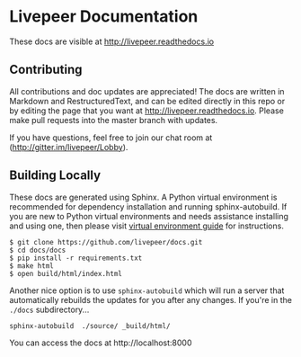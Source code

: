 # Livepeer Documentation

These docs are visible at http://livepeer.readthedocs.io

## Contributing

All contributions and doc updates are appreciated! The docs are written in Markdown and RestructuredText, and can be edited directly in this repo or by editing the page that you want at http://livepeer.readthedocs.io. Please make pull requests into the master branch with updates.

If you have questions, feel free to join our chat room at (http://gitter.im/livepeer/Lobby).

## Building Locally

These docs are generated using Sphinx. A Python virtual environment is recommended for
dependency installation and running sphinx-autobuild. If you are new to Python
virtual environments and needs assistance installing and using one, then please
visit [virtual environment guide](https://virtualenv.pypa.io/en/stable/installation/)
for instructions.

```
$ git clone https://github.com/livepeer/docs.git
$ cd docs/docs
$ pip install -r requirements.txt
$ make html
$ open build/html/index.html
```

Another nice option is to use `sphinx-autobuild` which will run a server that automatically rebuilds the updates for you after any changes. If you're in the `./docs` subdirectory...

```
sphinx-autobuild  ./source/ _build/html/
```

You can access the docs at http://localhost:8000


